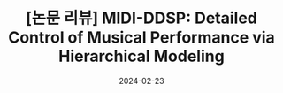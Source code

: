 ---
layout: post
title: "[논문 리뷰] MIDI-DDSP: Detailed Control of Musical Performance via Hierarchical Modeling"
image: https://i.ibb.co/mGPWBkq/thumbnail.png
date: 2024-02-23
tags: 
categories: Paper-Review
use_math: true
---